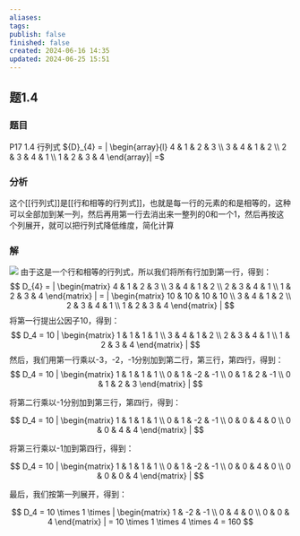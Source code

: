 ```yaml
---
aliases: 
tags: 
publish: false
finished: false
created: 2024-06-16 14:35
updated: 2024-06-25 15:51
---
```

## 题1.4
### 题目
P17 1.4 行列式 ${D}_{4} = | \begin{array}{l} 4 & 1 & 2 & 3 \\  3 & 4 & 1 & 2 \\  2 & 3 & 4 & 1 \\  1 & 2 & 3 & 4 \end{array}|  =$
### 分析 
这个[[行列式]]是[[行和相等的行列式]]，也就是每一行的元素的和是相等的，这种可以全部加到某一列，然后再用第一行去消出来一整列的0和一个1，然后再按这个列展开，就可以把行列式降低维度，简化计算
### 解 
![](https://img.hwenyi.tech/202409040122955.webp)
由于这是一个行和相等的行列式，所以我们将所有行加到第一行，得到：
$$
D_{4} = | \begin{matrix} 4 & 1 & 2 & 3 \\ 3 & 4 & 1 & 2 \\ 2 & 3 & 4 & 1 \\ 1 & 2 & 3 & 4 \end{matrix} | = | \begin{matrix} 10 & 10 & 10 & 10 \\ 3 & 4 & 1 & 2 \\ 2 & 3 & 4 & 1 \\ 1 & 2 & 3 & 4 \end{matrix} |
$$
将第一行提出公因子10，得到：
$$
D_4 = 10 | \begin{matrix} 1 & 1 & 1 & 1 \\ 3 & 4 & 1 & 2 \\ 2 & 3 & 4 & 1 \\ 1 & 2 & 3 & 4 \end{matrix} |
$$
然后，我们用第一行乘以-3，-2，-1分别加到第二行，第三行，第四行，得到：
$$
D_4 = 10 | \begin{matrix} 1 & 1 & 1 & 1 \\ 0 & 1 & -2 & -1 \\ 0 & 1 & 2 & -1 \\ 0 & 1 & 2 & 3 \end{matrix} |
$$

将第二行乘以-1分别加到第三行，第四行，得到：

$$
D_4 = 10 | \begin{matrix} 1 & 1 & 1 & 1 \\ 0 & 1 & -2 & -1 \\ 0 & 0 & 4 & 0 \\ 0 & 0 & 4 & 4 \end{matrix} |
$$

将第三行乘以-1加到第四行，得到：

$$
D_4 = 10 | \begin{matrix} 1 & 1 & 1 & 1 \\ 0 & 1 & -2 & -1 \\ 0 & 0 & 4 & 0 \\ 0 & 0 & 0 & 4 \end{matrix} |
$$

最后，我们按第一列展开，得到：

$$
D_4 = 10 \times 1 \times | \begin{matrix} 1 & -2 & -1 \\ 0 & 4 & 0 \\ 0 & 0 & 4 \end{matrix} | = 10 \times 1 \times 4 \times 4 = 160
$$


